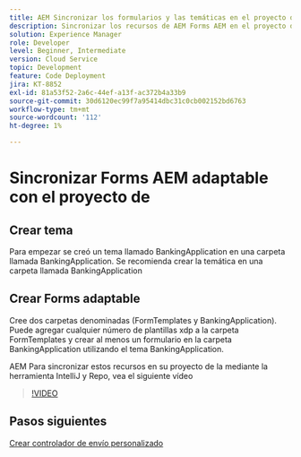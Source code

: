 ```yaml
---
title: AEM Sincronizar los formularios y las temáticas en el proyecto de
description: Sincronizar los recursos de AEM Forms AEM en el proyecto de la
solution: Experience Manager
role: Developer
level: Beginner, Intermediate
version: Cloud Service
topic: Development
feature: Code Deployment
jira: KT-8852
exl-id: 81a53f52-2a6c-44ef-a13f-ac372b4a33b9
source-git-commit: 30d6120ec99f7a95414dbc31c0cb002152bd6763
workflow-type: tm+mt
source-wordcount: '112'
ht-degree: 1%

---
```


# Sincronizar Forms AEM adaptable con el proyecto de

## Crear tema

Para empezar se creó un tema llamado BankingApplication en una carpeta llamada BankingApplication. Se recomienda crear la temática en una carpeta llamada BankingApplication

## Crear Forms adaptable

Cree dos carpetas denominadas (FormTemplates y BankingApplication). Puede agregar cualquier número de plantillas xdp a la carpeta FormTemplates y crear al menos un formulario en la carpeta BankingApplication utilizando el tema BankingApplication.

AEM Para sincronizar estos recursos en su proyecto de la mediante la herramienta IntelliJ y Repo, vea el siguiente vídeo

>[!VIDEO](https://video.tv.adobe.com/v/336937?quality=12&learn=on)

## Pasos siguientes

[Crear controlador de envío personalizado](./custom-submit-to-servlet.md)
